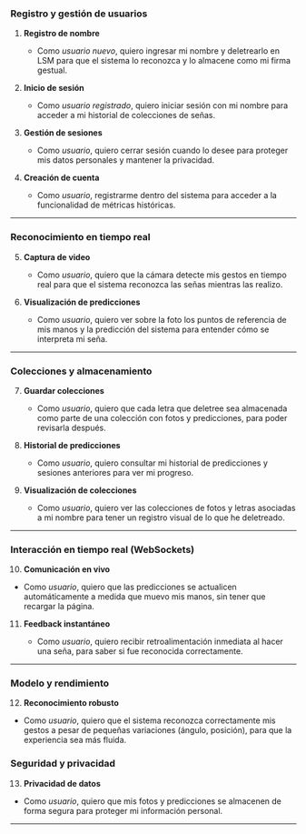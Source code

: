 ###  Registro y gestión de usuarios

1. **Registro de nombre**

   * Como *usuario nuevo*, quiero ingresar mi nombre y deletrearlo en LSM para que el sistema lo reconozca y lo almacene como mi firma gestual.

2. **Inicio de sesión**

   * Como *usuario registrado*, quiero iniciar sesión con mi nombre para acceder a mi historial de colecciones de señas.

3. **Gestión de sesiones**

   * Como *usuario*, quiero cerrar sesión cuando lo desee para proteger mis datos personales y mantener la privacidad.

4. **Creación de cuenta**

   * Como *usuario*, registrarme dentro del sistema para acceder a la funcionalidad de métricas históricas.

---

### Reconocimiento en tiempo real

5. **Captura de video**

   * Como *usuario*, quiero que la cámara detecte mis gestos en tiempo real para que el sistema reconozca las señas mientras las realizo.

6. **Visualización de predicciones**

   * Como *usuario*, quiero ver sobre la foto los puntos de referencia de mis manos y la predicción del sistema para entender cómo se interpreta mi seña.

---

### Colecciones y almacenamiento

7. **Guardar colecciones**

   * Como *usuario*, quiero que cada letra que deletree sea almacenada como parte de una colección con fotos y predicciones, para poder revisarla después.

8. **Historial de predicciones**

   * Como *usuario*, quiero consultar mi historial de predicciones y sesiones anteriores para ver mi progreso.

9. **Visualización de colecciones**

   * Como *usuario*, quiero ver las colecciones de fotos y letras asociadas a mi nombre para tener un registro visual de lo que he deletreado.

---

### Interacción en tiempo real (WebSockets)

10. **Comunicación en vivo**

   * Como *usuario*, quiero que las predicciones se actualicen automáticamente a medida que muevo mis manos, sin tener que recargar la página.

11. **Feedback instantáneo**

    * Como *usuario*, quiero recibir retroalimentación inmediata al hacer una seña, para saber si fue reconocida correctamente.

---

###  Modelo y rendimiento

12. **Reconocimiento robusto**

* Como *usuario*, quiero que el sistema reconozca correctamente mis gestos a pesar de pequeñas variaciones (ángulo, posición), para que la experiencia sea más fluida.

###  Seguridad y privacidad

13. **Privacidad de datos**

* Como *usuario*, quiero que mis fotos y predicciones se almacenen de forma segura para proteger mi información personal.

---
